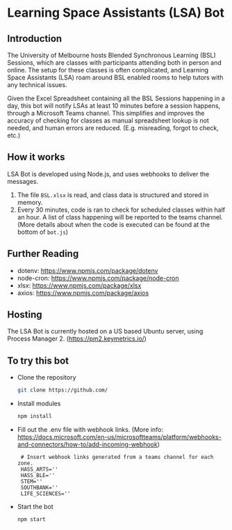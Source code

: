 # Learning Space Assistants (LSA) Bot
## Introduction
The University of Melbourne hosts Blended Synchronous Learning (BSL) Sessions, which are classes with participants attending both in person and online. 
The setup for these classes is often complicated, and Learning Space Assistants (LSA) roam around BSL enabled rooms to help tutors with any technical issues.

Given the Excel Spreadsheet containing all the BSL Sessions happening in a day, this bot will notify LSAs at least 10 minutes before a session happens, through a Microsoft Teams channel.
This simplifies and improves the accuracy of checking for classes as manual spreadsheet lookup is not needed, and human errors are reduced. (E.g. misreading, forgot to check, etc.)

## How it works
LSA Bot is developed using Node.js, and uses webhooks to deliver the messages.
1. The file `BSL.xlsx` is read, and class data is structured and stored in memory.
2. Every 30 minutes, code is ran to check for scheduled classes within half an hour. A list of class happening will be reported to the teams channel.
   (More details about when the code is executed can be found at the bottom of `bot.js`)

## Further Reading
- dotenv: https://www.npmjs.com/package/dotenv
- node-cron: https://www.npmjs.com/package/node-cron
- xlsx: https://www.npmjs.com/package/xlsx
- axios: https://www.npmjs.com/package/axios

## Hosting
The LSA Bot is currently hosted on a US based Ubuntu server, using Process Manager 2. (https://pm2.keymetrics.io/)

## To try this bot

- Clone the repository

    ```bash
    git clone https://github.com/
    ```

- Install modules

    ```bash
    npm install
    ```

- Fill out the .env file with webhook links. (More info: https://docs.microsoft.com/en-us/microsoftteams/platform/webhooks-and-connectors/how-to/add-incoming-webhook)
  ```dotenv
   # Insert webhook links generated from a teams channel for each zone.
   HASS_ARTS=''
   HASS_BLE=''
   STEM=''
   SOUTHBANK=''
   LIFE_SCIENCES=''
  ```
- Start the bot

    ```bash
    npm start
    ```

